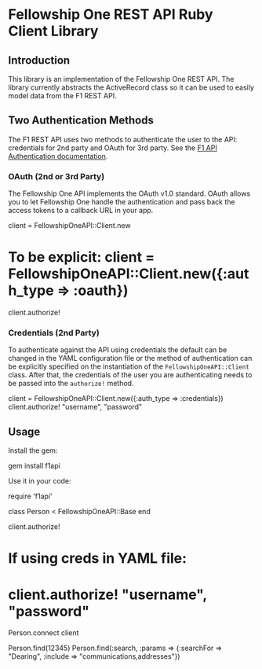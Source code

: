 Fellowship One REST API Ruby Client Library
===========================================

Introduction
------------
This library is an implementation of the Fellowship One REST API.  The library currently abstracts the ActiveRecord class so it can be used to easily model data from the F1 REST API.

Two Authentication Methods
--------------------------
The F1 REST API uses two methods to authenticate the user to the API: credentials for 2nd party and OAuth for 3rd party.  See the [F1 API Authentication documentation](http://developer.fellowshipone.com/docs/v1/Util/AuthDocs.help).

### OAuth (2nd or 3rd Party)

The Fellowship One API implements the OAuth v1.0 standard.  OAuth allows you to let Fellowship One handle the authentication and pass back the access tokens to a callback URL in your app.

  client = FellowshipOneAPI::Client.new
  # To be explicit: client = FellowshipOneAPI::Client.new({:auth_type => :oauth})
  client.authorize!

### Credentials (2nd Party)

To authenticate against the API using credentials the default can be changed in the YAML configuration file or the method of authentication can be explicitly specified on the instantiation of the `FellowshipOneAPI::Client` class.  After that, the credentials of the user you are authenticating needs to be passed into the `authorize!` method.

  client = FellowshipOneAPI::Client.new({:auth_type => :credentials})
  client.authorize! "username", "password"

Usage
-----
Install the gem:

  gem install f1api

Use it in your code:

  require 'f1api'

  class Person < FellowshipOneAPI::Base
  end

  client.authorize!
  # If using creds in YAML file:
  # client.authorize! "username", "password"

  Person.connect client

  Person.find(12345)
  Person.find(:search, :params => {:searchFor => "Dearing", :include => "communications,addresses"})
